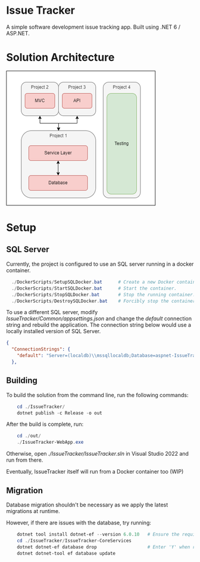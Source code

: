 # Issue Tracker
A simple software development issue tracking app. Built using .NET 6 / ASP.NET.

# Solution Architecture
![Image](.github/readme/arch.png)

# Setup 
## SQL Server 
Currently, the project is configured to use an SQL server running in a docker container. 

```powershell
  ./DockerScripts/SetupSQLDocker.bat      # Create a new Docker container with an SQL Server on port 1433.
  ./DockerScripts/StartSQLDocker.bat      # Start the container.
  ./DockerScripts/StopSQLDocker.bat       # Stop the running container.
  ./DockerScripts/DestroySQLDocker.bat    # Forcibly stop the container and delete it.
```

To use a different SQL server, modify *IssueTracker/Common/appsettings.json*
and change the *default* connection string and rebuild the application. The connection string below would use a locally installed version of SQL Server.

```json
{
  "ConnectionStrings": {
    "default": "Server=(localdb)\\mssqllocaldb;Database=aspnet-IssueTracker;Trusted_Connection=True;MultipleActiveResultSets=true"
  },
```

## Building
To build the solution from the command line, run the following commands:
```powershell
    cd ./IssueTracker/
    dotnet publish -c Release -o out
```
After the build is complete, run: 
```powershell
    cd ./out/
    ./IssueTracker-WebApp.exe
```
Otherwise, open *./IssueTracker/IssueTracker.sln* in Visual Studio 2022 and run from there.

Eventually, IssueTracker itself will run from a Docker container too (WIP)

## Migration
Database migration shouldn't be necessary as we apply the latest migrations at runtime.

However, if there are issues with the database, try running:
```powershell 
    dotnet tool install dotnet-ef --version 6.0.10   # Ensure the required version of the EF tool is installed locally
    cd ./IssueTracker/IssueTracker-CoreServices
    dotnet dotnet-ef database drop                   # Enter 'Y' when required
    dotnet dotnet-tool ef database update 
```